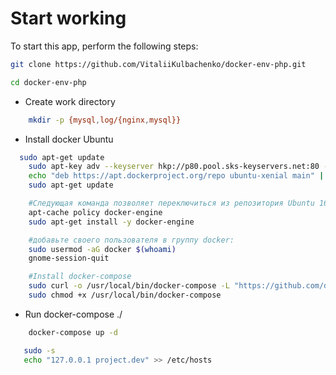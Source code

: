 #  Start working

To start this app, perform the following steps:

```bash
git clone https://github.com/VitaliiKulbachenko/docker-env-php.git
```

```bash
cd docker-env-php
```
- Create work directory

```bash
    mkdir -p {mysql,log/{nginx,mysql}}
```
- Install docker Ubuntu

```bash
  sudo apt-get update
    sudo apt-key adv --keyserver hkp://p80.pool.sks-keyservers.net:80 --recv-keys 58118E89F3A912897C070ADBF76221572C52609D
    echo "deb https://apt.dockerproject.org/repo ubuntu-xenial main" | sudo tee /etc/apt/sources.list.d/docker.list
    sudo apt-get update

    #Следующая команда позволяет переключиться из репозитория Ubuntu 16.04 в репозиторий Docker:
    apt-cache policy docker-engine
    sudo apt-get install -y docker-engine

    #добавьте своего пользователя в группу docker:
    sudo usermod -aG docker $(whoami)
    gnome-session-quit

    #Install docker-compose	
    sudo curl -o /usr/local/bin/docker-compose -L "https://github.com/docker/compose/releases/download/1.16.0/docker-compose-$(uname -s)-$(uname -m)"
    sudo chmod +x /usr/local/bin/docker-compose
```

- Run docker-compose ./

```bash
    docker-compose up -d
```
```bash
   sudo -s 
   echo "127.0.0.1 project.dev" >> /etc/hosts
```
 

